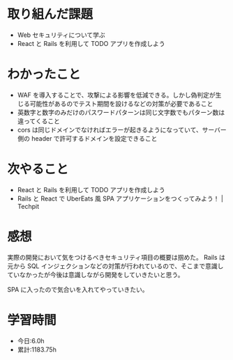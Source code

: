 # 取り組んだ課題

- Web セキュリティについて学ぶ
- React と Rails を利用して TODO アプリを作成しよう

# わかったこと

- WAF を導入することで、攻撃による影響を低減できる。しかし偽判定が生じる可能性があるのでテスト期間を設けるなどの対策が必要であること
- 英数字と数字のみだけのパスワードパターンは同じ文字数でもパターン数は違ってくること
- cors は同じドメインでなければエラーが起きるようになっていて、サーバー側の header で許可するドメインを設定できること

# 次やること

- React と Rails を利用して TODO アプリを作成しよう
- Rails と React で UberEats 風 SPA アプリケーションをつくってみよう！ | Techpit

# 感想

実際の開発において気をつけるべきセキュリティ項目の概要は掴めた。
Rails は元から SQL インジェクションなどの対策が行われているので、そこまで意識していなかったが今後は意識しながら開発をしていきたいと思う。

SPA に入ったので気合いを入れてやっていきたい。

# 学習時間

- 今日:6.0h
- 累計:1183.75h
